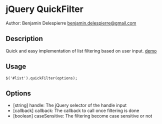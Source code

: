 jQuery QuickFilter
==================

Author: Benjamin Delespierre <benjamin.delespierre@gmail.com>

Description
-----------

Quick and easy implementation of list filtering based on user input.
[demo](http://bdelespierre.github.com/jquery-quickfilter)

Usage
-----

    $('#list').quickFilter(options);
    
Options
-------

* [string] handle: The jQuery selector of the handle input
* [callback] callback: The callback to call once filtering is done
* [boolean] caseSensitive: The filtering become case sensitive or not


